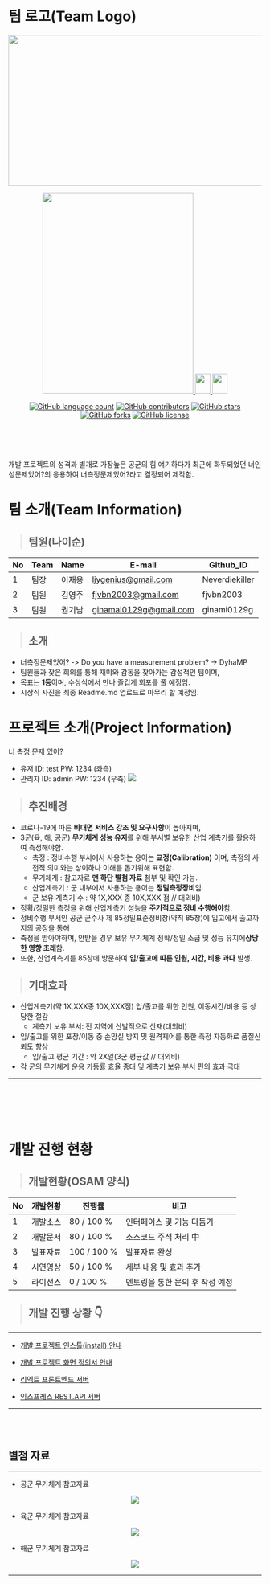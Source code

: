 # 팀 로고(Team Logo)

<p align = "center">
<img src="https://user-images.githubusercontent.com/5003195/95662255-8de88280-0b70-11eb-9b0a-c1d85243c82a.jpg" width="600px" height="300px"></img>
</p>

<p align="center">
	<a href="https://react-front-server.run.goorm.io/">
		<img src="https://user-images.githubusercontent.com/5003195/97741057-82f89080-1b25-11eb-8c50-a85d3dc08416.png" width="300px" height="400px" />
	</a>
	<a href="https://github.com/osamhack2020/WEB_WebbasedAutomatedMeasurementService_Doyouhaveameasurementproblem/files/5466857/Automated.Measurement.Service_UI_define.file.pdf">
		<img src="https://user-images.githubusercontent.com/5003195/97741320-dd91ec80-1b25-11eb-8b41-688cf98f0c94.png" width="30px" height="40px" />
	</a>
	<a href="https://github.com/osamhack2020/WEB_WebbasedAutomatedMeasurementService_Doyouhaveameasurementproblem/files/5466862/_.pdf">
		<img src="https://user-images.githubusercontent.com/5003195/97741108-999ee780-1b25-11eb-976b-d5a59dfa4a7f.png" 
      width="30px" height="40px" />
	</a>
</p>



<p align="center">
	<a href="https://github.com/osamhack2020/WEB_WebbasedAutomatedMeasurementService_Doyouhaveameasurementproblem/search?l=TSX&type=code"><img alt="GitHub language count" src="https://img.shields.io/github/languages/count/osamhack2020/WEB_WebbasedAutomatedMeasurementService_Doyouhaveameasurementproblem"></a>
	<a href="https://github.com/osamhack2020/WEB_WebbasedAutomatedMeasurementService_Doyouhaveameasurementproblem/graphs/contributors"><img alt="GitHub contributors" src="https://img.shields.io/github/contributors/osamhack2020/WEB_WebbasedAutomatedMeasurementService_Doyouhaveameasurementproblem?color=success"></a>
	<a href="https://github.com/osamhack2020/WEB_WebbasedAutomatedMeasurementService_Doyouhaveameasurementproblem/stargazers"><img alt="GitHub stars" src="https://img.shields.io/github/stars/osamhack2020/WEB_WebbasedAutomatedMeasurementService_Doyouhaveameasurementproblem"></a>
	<a href="https://github.com/osamhack2020/WEB_WebbasedAutomatedMeasurementService_Doyouhaveameasurementproblem/network"><img alt="GitHub forks" src="https://img.shields.io/github/forks/osamhack2020/WEB_WebbasedAutomatedMeasurementService_Doyouhaveameasurementproblem"></a>
	<a href="https://github.com/osamhack2020/WEB_WebbasedAutomatedMeasurementService_Doyouhaveameasurementproblem/blob/master/LICENSE"><img alt="GitHub license" src="https://img.shields.io/github/license/osamhack2020/WEB_WebbasedAutomatedMeasurementService_Doyouhaveameasurementproblem"></a>
</p>
<br><br><br>



개발 프로젝트의 성격과 별개로 가장높은 공군의 힘 얘기하다가 최근에 화두되었던 너인성문제있어?의 응용하여 너측정문제있어?라고 결정되어 제작함.

# 팀 소개(Team Information)

> ## 팀원(나이순)

| No  | Team | Name   | E-mail                 | Github_ID      |
| --- | ---- | ------ | ---------------------- | -------------- |
| 1   | 팀장 | 이재용 | ljygenius@gmail.com    | Neverdiekiller |
| 2   | 팀원 | 김영주 | fjvbn2003@gmail.com    | fjvbn2003      |
| 3   | 팀원 | 권기남 | ginamai0129g@gmail.com | ginami0129g    |

> ## 소개

- 너측정문제있어? -> Do you have a measurement problem? -> DyhaMP
- 팀원들과 잦은 회의를 통해 재미와 감동을 찾아가는 감성적인 팀이며,
- 목표는 **1등**이며, 수상식에서 만나 즐겁게 회포를 풀 예정임.
- 시상식 사진을 최종 Readme.md 업로드로 마무리 할 예정임.

# 프로젝트 소개(Project Information)

[너 측정 문제 있어?](https://react-front-server.run.goorm.io/)

- 유저 ID: test PW: 1234 (좌측)
- 관리자 ID: admin PW: 1234 (우측)
  ![](https://github.com/osamhack2020/WEB_WebbasedAutomatedMeasurementService_Doyouhaveameasurementproblem/blob/master/sample2.gif)

> ## 추진배경

- 코로나-19에 따른 **비대면 서비스 강조 및 요구사항**이 높아지며,
- 3군(육, 해, 공군) **무기체계 성능 유지**를 위해 부서별 보유한 산업 계측기를 활용하여 측정해야함.
  - 측정 : 정비수행 부서에서 사용하는 용어는 **교정(Calibration)** 이며, 측정의 사전적 의미와는 상이하나 이해를 돕기위해 표현함.
  - 무기체계 : 참고자료 **맨 하단 별첨 자료** 첨부 및 확인 가능.
  - 산업계측기 : 군 내부에서 사용하는 용어는 **정밀측정장비**임.
  - 군 보유 계측기 수 : 약 1X,XXX 종 10X,XXX 점 // 대외비)
- 정확/정밀한 측정을 위해 산업계측기 성능을 **주기적으로 정비 수행해야**함.
- 정비수행 부서인 공군 군수사 제 85정밀표준정비창(약칙 85창)에 입고에서 출고까지의 공정을 통해
- 측정을 받아야하며, 안받을 경우 보유 무기체계 정확/정밀 소급 및 성능 유지에**상당한 영향 초래**함.
- 또한, 산업계측기를 85창에 방문하여 **입/출고에 따른 인원, 시간, 비용 과다** 발생.

> ## 기대효과

- 산업계측기(약 1X,XXX종 10X,XXX점) 입/출고를 위한 인원, 이동시간/비용 등 상당한 절감
  - 계측기 보유 부서: 전 지역에 산발적으로 산재(대외비)
- 입/출고를 위한 포장/이동 중 손망실 방지 및 원격제어를 통한 측정 자동화로 품질신뢰도 향상
  - 입/출고 평균 기간 : 약 2X일(3군 평균값 // 대외비)
- 각 군의 무기쳬계 운용 가동률 효율 증대 및 계측기 보유 부서 편의 효과 극대

---

## <br></br>

# 개발 진행 현황

> ## 개발현황(OSAM 양식)

| No  | 개발현황 | 진행률      | 비고                            |
| --- | -------- | ----------- | ------------------------------- |
| 1   | 개발소스 | 80 / 100 %  | 인터페이스 및 기능 다듬기       |
| 2   | 개발문서 | 80 / 100 %  | 소스코드 주석 처리 中           |
| 3   | 발표자료 | 100 / 100 % | 발표자료 완성                   |
| 4   | 시연영상 | 50 / 100 %  | 세부 내용 및 효과 추가          |
| 5   | 라이선스 | 0 / 100 %   | 멘토링을 통한 문의 후 작성 예정 |

> ## 개발 진행 상황 👇

---

- [개발 프로젝트 인스톨(install) 안내](INSTALL.md)

- [개발 프로젝트 화면 정의서 안내](/PPT/Automated%20Measurement%20Service_UI_define%20file.pdf)

- [리엑트 프론트엔드 서버](https://react-front-server.run.goorm.io/)

- [익스프레스 REST.API 서버](https://express-server.run.goorm.io/)

---

<br></br>

## 별첨 자료

---

- 공군 무기체계 참고자료

<p align = "center">
<img src="https://user-images.githubusercontent.com/5003195/96949147-2d6b2500-1522-11eb-8d8e-7352bb286923.png"></img>
</p>

- 육군 무기체계 참고자료

<p align = "center">
<img src="https://user-images.githubusercontent.com/5003195/96949293-889d1780-1522-11eb-9f00-c452105b7754.png"></img>
</p>

- 해군 무기체계 참고자료

<p align = "center">
<img src="https://user-images.githubusercontent.com/5003195/96949433-d154d080-1522-11eb-82b2-a169c2c60c9c.png"></img>
</p>

---
